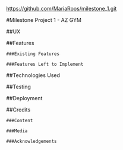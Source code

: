 https://github.com/MariaRoos/milestone_1.git

#Milestone Project 1 - AZ GYM

##UX

##Features

    ###Existing Features

    ###Features Left to Implement

##Technologies Used

##Testing

##Deployment

##Credits

    ###Content

    ###Media

    ###Acknowledgements

